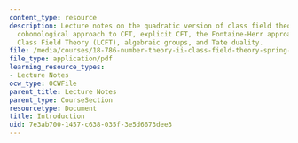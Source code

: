 ```yaml
---
content_type: resource
description: Lecture notes on the quadratic version of class field theory (CFT), a
  cohomological approach to CFT, explicit CFT, the Fontaine-Herr approach to Local
  Class Field Theory (LCFT), algebraic groups, and Tate duality.
file: /media/courses/18-786-number-theory-ii-class-field-theory-spring-2016/7e3ab7001457c638035f3e5d6673dee3_MIT18_786S16_lec1.pdf
file_type: application/pdf
learning_resource_types:
- Lecture Notes
ocw_type: OCWFile
parent_title: Lecture Notes
parent_type: CourseSection
resourcetype: Document
title: Introduction
uid: 7e3ab700-1457-c638-035f-3e5d6673dee3
---
```


